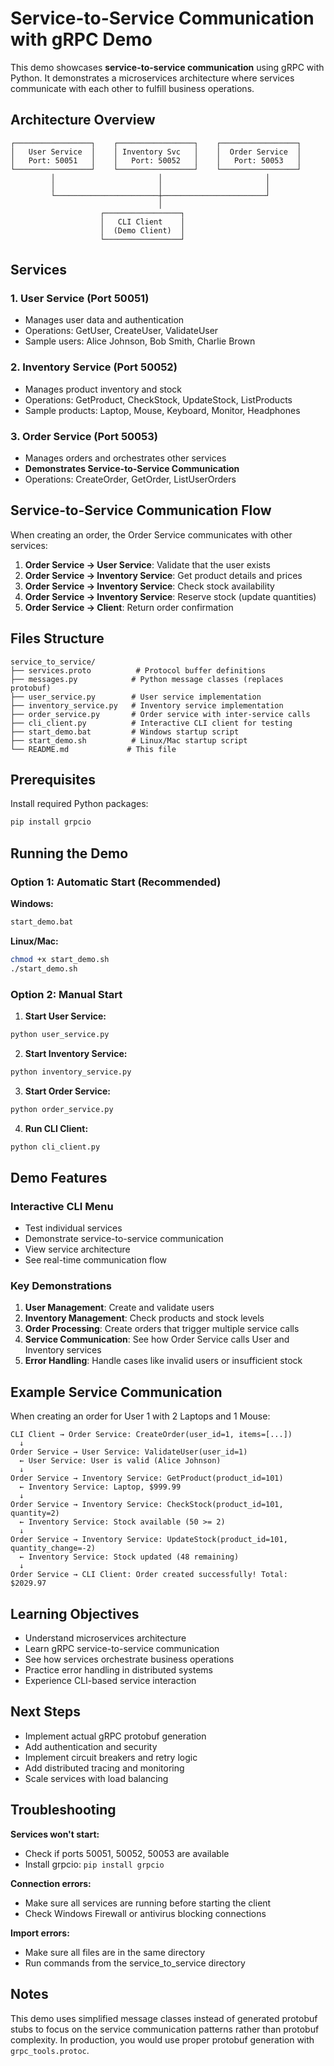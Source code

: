 # Service-to-Service Communication with gRPC Demo

This demo showcases **service-to-service communication** using gRPC with Python. It demonstrates a microservices architecture where services communicate with each other to fulfill business operations.

## Architecture Overview

```
┌─────────────────┐    ┌─────────────────┐    ┌─────────────────┐
│   User Service  │    │ Inventory Svc   │    │  Order Service  │
│   Port: 50051   │    │   Port: 50052   │    │   Port: 50053   │
└─────────────────┘    └─────────────────┘    └─────────────────┘
         │                       │                       │
         │                       │                       │
         └───────────────────────┼───────────────────────┘
                                 │
                    ┌─────────────────┐
                    │   CLI Client    │
                    │  (Demo Client)  │
                    └─────────────────┘
```

## Services

### 1. User Service (Port 50051)
- Manages user data and authentication
- Operations: GetUser, CreateUser, ValidateUser
- Sample users: Alice Johnson, Bob Smith, Charlie Brown

### 2. Inventory Service (Port 50052)
- Manages product inventory and stock
- Operations: GetProduct, CheckStock, UpdateStock, ListProducts
- Sample products: Laptop, Mouse, Keyboard, Monitor, Headphones

### 3. Order Service (Port 50053)
- Manages orders and orchestrates other services
- **Demonstrates Service-to-Service Communication**
- Operations: CreateOrder, GetOrder, ListUserOrders

## Service-to-Service Communication Flow

When creating an order, the Order Service communicates with other services:

1. **Order Service → User Service**: Validate that the user exists
2. **Order Service → Inventory Service**: Get product details and prices
3. **Order Service → Inventory Service**: Check stock availability
4. **Order Service → Inventory Service**: Reserve stock (update quantities)
5. **Order Service → Client**: Return order confirmation

## Files Structure

```
service_to_service/
├── services.proto          # Protocol buffer definitions
├── messages.py            # Python message classes (replaces protobuf)
├── user_service.py        # User service implementation
├── inventory_service.py   # Inventory service implementation  
├── order_service.py       # Order service with inter-service calls
├── cli_client.py          # Interactive CLI client for testing
├── start_demo.bat         # Windows startup script
├── start_demo.sh          # Linux/Mac startup script
└── README.md             # This file
```

## Prerequisites

Install required Python packages:
```bash
pip install grpcio
```

## Running the Demo

### Option 1: Automatic Start (Recommended)

**Windows:**
```cmd
start_demo.bat
```

**Linux/Mac:**
```bash
chmod +x start_demo.sh
./start_demo.sh
```

### Option 2: Manual Start

1. **Start User Service:**
```bash
python user_service.py
```

2. **Start Inventory Service:**
```bash
python inventory_service.py
```

3. **Start Order Service:**
```bash
python order_service.py
```

4. **Run CLI Client:**
```bash
python cli_client.py
```

## Demo Features

### Interactive CLI Menu
- Test individual services
- Demonstrate service-to-service communication
- View service architecture
- See real-time communication flow

### Key Demonstrations

1. **User Management**: Create and validate users
2. **Inventory Management**: Check products and stock levels
3. **Order Processing**: Create orders that trigger multiple service calls
4. **Service Communication**: See how Order Service calls User and Inventory services
5. **Error Handling**: Handle cases like invalid users or insufficient stock

## Example Service Communication

When creating an order for User 1 with 2 Laptops and 1 Mouse:

```
CLI Client → Order Service: CreateOrder(user_id=1, items=[...])
  ↓
Order Service → User Service: ValidateUser(user_id=1)
  ← User Service: User is valid (Alice Johnson)
  ↓
Order Service → Inventory Service: GetProduct(product_id=101)
  ← Inventory Service: Laptop, $999.99
  ↓
Order Service → Inventory Service: CheckStock(product_id=101, quantity=2)
  ← Inventory Service: Stock available (50 >= 2)
  ↓
Order Service → Inventory Service: UpdateStock(product_id=101, quantity_change=-2)
  ← Inventory Service: Stock updated (48 remaining)
  ↓
Order Service → CLI Client: Order created successfully! Total: $2029.97
```

## Learning Objectives

- Understand microservices architecture
- Learn gRPC service-to-service communication
- See how services orchestrate business operations
- Practice error handling in distributed systems
- Experience CLI-based service interaction

## Next Steps

- Implement actual gRPC protobuf generation
- Add authentication and security
- Implement circuit breakers and retry logic
- Add distributed tracing and monitoring
- Scale services with load balancing

## Troubleshooting

**Services won't start:**
- Check if ports 50051, 50052, 50053 are available
- Install grpcio: `pip install grpcio`

**Connection errors:**
- Make sure all services are running before starting the client
- Check Windows Firewall or antivirus blocking connections

**Import errors:**
- Make sure all files are in the same directory
- Run commands from the service_to_service directory

## Notes

This demo uses simplified message classes instead of generated protobuf stubs to focus on the service communication patterns rather than protobuf complexity. In production, you would use proper protobuf generation with `grpc_tools.protoc`.